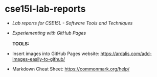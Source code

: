 # cse15l-lab-reports

* *Lab reports for CSE15L - Software Tools and Techniques*
* *Experiementing with GitHub Pages <br/><br/>*
**TOOLS:**

* Insert images into GitHub Pages website: https://ardalis.com/add-images-easily-to-github/
* Markdown Cheat Sheet: https://commonmark.org/help/



